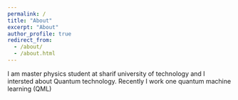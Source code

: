 ```yaml
---
permalink: /
title: "About"
excerpt: "About"
author_profile: true
redirect_from: 
  - /about/
  - /about.html
---
```

I am master physics student at sharif university of technology and I intersted about Quantum technology. Recently I work one quantum machine learning (QML)
